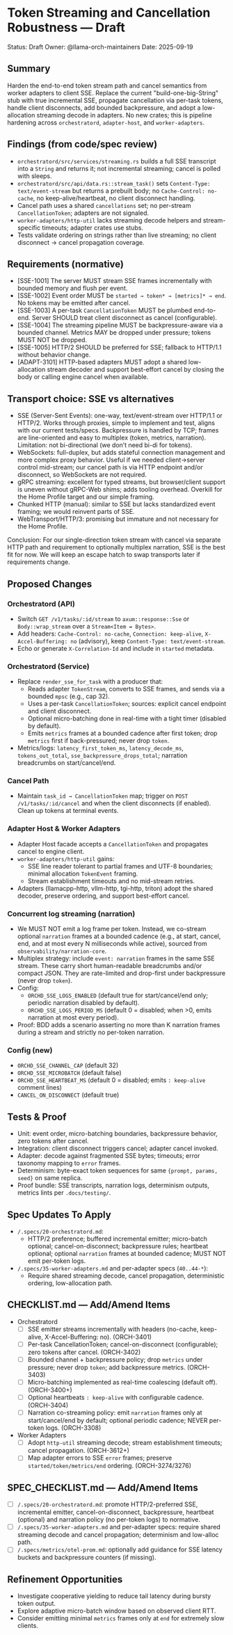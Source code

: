# Token Streaming and Cancellation Robustness — Draft

Status: Draft
Owner: @llama-orch-maintainers
Date: 2025-09-19

## Summary
Harden the end-to-end token stream path and cancel semantics from worker adapters to client SSE. Replace the current "build-one-big-String" stub with true incremental SSE, propagate cancellation via per-task tokens, handle client disconnects, add bounded backpressure, and adopt a low-allocation streaming decode in adapters. No new crates; this is pipeline hardening across `orchestratord`, `adapter-host`, and `worker-adapters`.

## Findings (from code/spec review)
- `orchestratord/src/services/streaming.rs` builds a full SSE transcript into a `String` and returns it; not incremental streaming; cancel is polled with sleeps.
- `orchestratord/src/api/data.rs::stream_task()` sets `Content-Type: text/event-stream` but returns a prebuilt body; no `Cache-Control: no-cache`, no keep-alive/heartbeat, no client disconnect handling.
- Cancel path uses a shared `cancellations` set; no per-stream `CancellationToken`; adapters are not signaled.
- `worker-adapters/http-util` lacks streaming decode helpers and stream-specific timeouts; adapter crates use stubs.
- Tests validate ordering on strings rather than live streaming; no client disconnect → cancel propagation coverage.

## Requirements (normative)
- [SSE-1001] The server MUST stream SSE frames incrementally with bounded memory and flush per event.
- [SSE-1002] Event order MUST be `started → token* → [metrics]* → end`. No tokens may be emitted after cancel.
- [SSE-1003] A per-task `CancellationToken` MUST be plumbed end-to-end. Server SHOULD treat client disconnect as cancel (configurable).
- [SSE-1004] The streaming pipeline MUST be backpressure-aware via a bounded channel. Metrics MAY be dropped under pressure; tokens MUST NOT be dropped.
- [SSE-1005] HTTP/2 SHOULD be preferred for SSE; fallback to HTTP/1.1 without behavior change.
- [ADAPT-3101] HTTP-based adapters MUST adopt a shared low-allocation stream decoder and support best-effort cancel by closing the body or calling engine cancel when available.

## Transport choice: SSE vs alternatives

- SSE (Server-Sent Events): one-way, text/event-stream over HTTP/1.1 or HTTP/2. Works through proxies, simple to implement and test, aligns with our current tests/specs. Backpressure is handled by TCP; frames are line-oriented and easy to multiplex (token, metrics, narration). Limitation: not bi-directional (we don’t need bi-di for tokens).
- WebSockets: full-duplex, but adds stateful connection management and more complex proxy behavior. Useful if we needed client→server control mid-stream; our cancel path is via HTTP endpoint and/or disconnect, so WebSockets are not required.
- gRPC streaming: excellent for typed streams, but browser/client support is uneven without gRPC-Web shims; adds tooling overhead. Overkill for the Home Profile target and our simple framing.
- Chunked HTTP (manual): similar to SSE but lacks standardized event framing; we would reinvent parts of SSE.
- WebTransport/HTTP/3: promising but immature and not necessary for the Home Profile.

Conclusion: For our single-direction token stream with cancel via separate HTTP path and requirement to optionally multiplex narration, SSE is the best fit for now. We will keep an escape hatch to swap transports later if requirements change.

## Proposed Changes
### Orchestratord (API)
- Switch `GET /v1/tasks/:id/stream` to `axum::response::Sse` or `Body::wrap_stream` over a `Stream<Item = Bytes>`.
- Add headers: `Cache-Control: no-cache`, `Connection: keep-alive`, `X-Accel-Buffering: no` (advisory), keep `Content-Type: text/event-stream`.
- Echo or generate `X-Correlation-Id` and include in `started` metadata.

### Orchestratord (Service)
- Replace `render_sse_for_task` with a producer that:
  - Reads adapter `TokenStream`, converts to SSE frames, and sends via a bounded `mpsc` (e.g., cap 32).
  - Uses a per-task `CancellationToken`; sources: explicit cancel endpoint and client disconnect.
  - Optional micro-batching done in real-time with a tight timer (disabled by default).
  - Emits `metrics` frames at a bounded cadence after first token; drop `metrics` first if back-pressured; never drop `token`.
- Metrics/logs: `latency_first_token_ms`, `latency_decode_ms`, `tokens_out_total`, `sse_backpressure_drops_total`; narration breadcrumbs on start/cancel/end.

### Cancel Path
- Maintain `task_id → CancellationToken` map; trigger on `POST /v1/tasks/:id/cancel` and when the client disconnects (if enabled). Clean up tokens at terminal events.

### Adapter Host & Worker Adapters
- Adapter Host facade accepts a `CancellationToken` and propagates cancel to engine client.
- `worker-adapters/http-util` gains:
  - SSE line reader tolerant to partial frames and UTF-8 boundaries; minimal allocation `TokenEvent` framing.
  - Stream establishment timeouts and no mid-stream retries.
- Adapters (llamacpp-http, vllm-http, tgi-http, triton) adopt the shared decoder, preserve ordering, and support best-effort cancel.

### Concurrent log streaming (narration)
- We MUST NOT emit a log frame per token. Instead, we co-stream optional `narration` frames at a bounded cadence (e.g., at start, cancel, end, and at most every N milliseconds while active), sourced from `observability/narration-core`.
- Multiplex strategy: include `event: narration` frames in the same SSE stream. These carry short human-readable breadcrumbs and/or compact JSON. They are rate-limited and drop-first under backpressure (never drop `token`).
- Config:
  - `ORCHD_SSE_LOGS_ENABLED` (default true for start/cancel/end only; periodic narration disabled by default).
  - `ORCHD_SSE_LOGS_PERIOD_MS` (default 0 = disabled; when >0, emits narration at most every period).
- Proof: BDD adds a scenario asserting no more than K narration frames during a stream and strictly no per-token narration.

### Config (new)
- `ORCHD_SSE_CHANNEL_CAP` (default 32)
- `ORCHD_SSE_MICROBATCH` (default false)
- `ORCHD_SSE_HEARTBEAT_MS` (default 0 = disabled; emits `: keep-alive` comment lines)
- `CANCEL_ON_DISCONNECT` (default true)

## Tests & Proof
- Unit: event order, micro-batching boundaries, backpressure behavior, zero tokens after cancel.
- Integration: client disconnect triggers cancel; adapter cancel invoked.
- Adapter: decode against fragmented SSE bytes; timeouts; error taxonomy mapping to `error` frames.
- Determinism: byte-exact token sequences for same `{prompt, params, seed}` on same replica.
- Proof bundle: SSE transcripts, narration logs, determinism outputs, metrics lints per `.docs/testing/`.

## Spec Updates To Apply
- `/.specs/20-orchestratord.md`:
  - HTTP/2 preference; buffered incremental emitter; micro-batch optional; cancel-on-disconnect; backpressure rules; heartbeat optional; optional `narration` frames at bounded cadence; MUST NOT emit per-token logs.
- `/.specs/35-worker-adapters.md` and per-adapter specs (`40..44-*`):
  - Require shared streaming decode, cancel propagation, deterministic ordering, low-allocation path.

## CHECKLIST.md — Add/Amend Items
- Orchestratord
  - [ ] SSE emitter streams incrementally with headers (no-cache, keep-alive, X-Accel-Buffering: no). (ORCH-3401)
  - [ ] Per-task CancellationToken; cancel-on-disconnect (configurable); zero tokens after cancel. (ORCH-3402)
  - [ ] Bounded channel + backpressure policy; drop `metrics` under pressure; never drop `token`; add backpressure metrics. (ORCH-3403)
  - [ ] Micro-batching implemented as real-time coalescing (default off). (ORCH-3400+)
  - [ ] Optional heartbeats `: keep-alive` with configurable cadence. (ORCH-3404)
  - [ ] Narration co-streaming policy: emit `narration` frames only at start/cancel/end by default; optional periodic cadence; NEVER per-token logs. (ORCH-3308)
- Worker Adapters
  - [ ] Adopt `http-util` streaming decode; stream establishment timeouts; cancel propagation. (ORCH-3612+)
  - [ ] Map adapter errors to SSE `error` frames; preserve `started/token/metrics/end` ordering. (ORCH-3274/3276)

## SPEC_CHECKLIST.md — Add/Amend Items
- [ ] `/.specs/20-orchestratord.md`: promote HTTP/2-preferred SSE, incremental emitter, cancel-on-disconnect, backpressure, heartbeat (optional) and narration policy (no per-token logs) to normative.
- [ ] `/.specs/35-worker-adapters.md` and per-adapter specs: require shared streaming decode and cancel propagation; determinism and low-alloc path.
- [ ] `/.specs/metrics/otel-prom.md`: optionally add guidance for SSE latency buckets and backpressure counters (if missing).

## Refinement Opportunities
- Investigate cooperative yielding to reduce tail latency during bursty token output.
- Explore adaptive micro-batch window based on observed client RTT.
- Consider emitting minimal `metrics` frames only at `end` for extremely slow clients.
